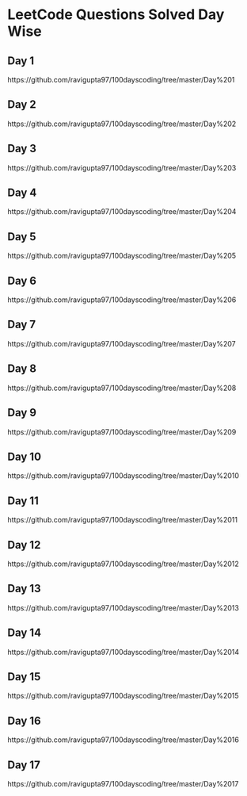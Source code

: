 # LeetCode Questions Solved Day Wise 

<h2>Day 1</h2>  https://github.com/ravigupta97/100dayscoding/tree/master/Day%201

<h2>Day 2</h2>  https://github.com/ravigupta97/100dayscoding/tree/master/Day%202

<h2>Day 3</h2>  https://github.com/ravigupta97/100dayscoding/tree/master/Day%203

<h2>Day 4</h2>  https://github.com/ravigupta97/100dayscoding/tree/master/Day%204

<h2>Day 5</h2>  https://github.com/ravigupta97/100dayscoding/tree/master/Day%205

<h2>Day 6</h2>  https://github.com/ravigupta97/100dayscoding/tree/master/Day%206

<h2>Day 7</h2>  https://github.com/ravigupta97/100dayscoding/tree/master/Day%207

<h2>Day 8</h2>  https://github.com/ravigupta97/100dayscoding/tree/master/Day%208

<h2>Day 9</h2>  https://github.com/ravigupta97/100dayscoding/tree/master/Day%209

<h2>Day 10</h2>  https://github.com/ravigupta97/100dayscoding/tree/master/Day%2010

<h2>Day 11</h2>  https://github.com/ravigupta97/100dayscoding/tree/master/Day%2011

<h2>Day 12</h2>  https://github.com/ravigupta97/100dayscoding/tree/master/Day%2012

<h2>Day 13</h2>  https://github.com/ravigupta97/100dayscoding/tree/master/Day%2013

<h2>Day 14</h2>  https://github.com/ravigupta97/100dayscoding/tree/master/Day%2014

<h2>Day 15</h2>  https://github.com/ravigupta97/100dayscoding/tree/master/Day%2015

<h2>Day 16</h2>  https://github.com/ravigupta97/100dayscoding/tree/master/Day%2016

<h2>Day 17</h2>  https://github.com/ravigupta97/100dayscoding/tree/master/Day%2017

